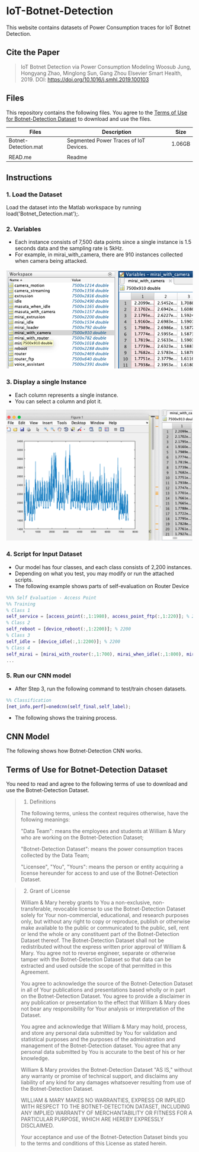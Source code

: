 # IoT-Botnet-Detection

This website contains datasets of Power Consumption traces for IoT Botnet Detection.


## Cite the Paper

> IoT Botnet Detection via Power Consumption Modeling
Woosub Jung, Hongyang Zhao, Minglong Sun, Gang Zhou
Elsevier Smart Health, 2019. DOI: https://doi.org/10.1016/j.smhl.2019.100103


## Files

This repository contains the following files. You agree to the [Terms of Use for Botnet-Detection Dataset](#terms-of-use-for-botnet-detection-dataset) to download and use the files.

| Files   | Description | Size |
| ------- | ----------- | ---- |
| Botnet-Detection.mat   | Segmented Power Traces of IoT Devices. |  1.06GB    |
|         |             |      |
| READ.me | Readme      |      |

## Instructions

### 1. Load the Dataset

Load the dataset into the Matlab workspace by running load('Botnet_Detection.mat');. 

### 2. Variables

- Each instance consists of 7,500 data points since a single instance is 1.5 seconds data and the sampling rate is 5kHz.
- For example, in mirai_with_camera, there are 910 instances collected when camera being attacked.

![variables](https://github.com/woossup/IoT-Botnet-Detection/blob/master/Instructions/variables.png)

### 3. Display a single Instance

- Each column represents a single instance.
- You can select a column and plot it.

![instance](https://github.com/woossup/IoT-Botnet-Detection/blob/master/Instructions/instance.png)

### 4. Script for Input Dataset

- Our model has four classes, and each class consists of 2,200 instances. 
- Depending on what you test, you may modify or run the attached scripts.
- The following example shows parts of self-evaluation on Router Device

```matlab
%%% Self Evaluation - Access Point
%% Training
% Class 1
self_service = [access_point(:,1:1980), access_point_ftp(:,1:220)]; % 2200 
% Class 2
self_reboot = [device_reboot(:,1:2200)]; % 2200
% Class 3
self_idle = [device_idle(:,1:2200)]; % 2200
% Class 4
self_mirai = [mirai_with_router(:,1:700), mirai_when_idle(:,1:800), mirai_loader(:,1:700) ]; % 2200
...
```

### 5. Run our CNN model

- After Step 3, run the following command to test/train chosen datasets.

```matlab
%% Classification
[net_info,perf]=onedcnn(self_final,self_label);
```

- The following shows the training process.

## CNN Model

The following shows how Botnet-Detection CNN works.



## Terms of Use for Botnet-Detection Dataset

You need to read and agree to the following terms of use to download and use the Botnet-Detection Dataset.

> 1. Definitions
>
>The following terms, unless the context requires otherwise, have the following meanings:
>
>"Data Team": means the employees and students at William & Mary who are working on the Botnet-Detection Dataset;
>
>"Botnet-Detection Dataset": means the power consumption traces collected by the Data Team;
>
>"Licensee", "You", "Yours": means the person or entity acquiring a license hereunder for access to and use of the Botnet-Detection Dataset.

>2. Grant of License
>
>William & Mary hereby grants to You a non-exclusive, non-transferable, revocable license to use the Botnet-Detection Dataset solely for Your non-commercial, educational, and research purposes only, but without any right to copy or reproduce, publish or otherwise make available to the public or communicated to the public, sell, rent or lend the whole or any constituent part of the Botnet-Detection Dataset thereof. The Botnet-Detection Dataset shall not be redistributed without the express written prior approval of William & Mary. You agree not to reverse engineer, separate or otherwise tamper with the Botnet-Detection Dataset so that data can be extracted and used outside the scope of that permitted in this Agreement.
>
>You agree to acknowledge the source of the Botnet-Detection Dataset in all of Your publications and presentations based wholly or in part on the Botnet-Detection Dataset. You agree to provide a disclaimer in any publication or presentation to the effect that William & Mary does not bear any responsibility for Your analysis or interpretation of the Dataset.
>
>You agree and acknowledge that William & Mary may hold, process, and store any personal data submitted by You for validation and statistical purposes and the purposes of the administration and management of the Botnet-Detection dataset. You agree that any personal data submitted by You is accurate to the best of his or her knowledge.
>
>William & Mary provides the Botnet-Detection Dataset "AS IS," without any warranty or promise of technical support, and disclaims any liability of any kind for any damages whatsoever resulting from use of the Botnet-Detection Dataset.
>
>WILLIAM & MARY MAKES NO WARRANTIES, EXPRESS OR IMPLIED WITH RESPECT TO THE BOTNET-DETECTION DATASET, INCLUDING ANY IMPLIED WARRANTY OF MERCHANTABILITY OR FITNESS FOR A PARTICULAR PURPOSE, WHICH ARE HEREBY EXPRESSLY DISCLAIMED.
>
>Your acceptance and use of the Botnet-Detection Dataset binds you to the terms and conditions of this License as stated herein.

